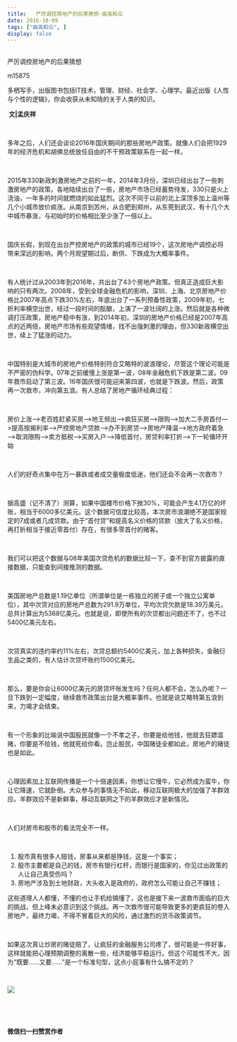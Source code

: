 ```yaml
---
title:   严厉调控房地产的后果猜想-曲高和众
date: 2016-10-09
tags: ["曲高和众", ]
display: false
---
```



## 



严厉调控房地产的后果猜想




m15875




多栖写手，出版图书包括IT技术，管理、财经、社会学、心理学。最近出版《人性与个性的逻辑》，你会收获从未知晓的关于人类的知识。


**&nbsp;文|孟庆祥**

&nbsp;

多年之后，人们还会谈论2016年国庆期间的那些房地产政策。就像人们会把1929年的经济危机和胡佛总统放任自由的不干预政策联系在一起一样。

&nbsp;

2015年330新政刺激房地产之前的一年，2014年3月份，深圳已经出台了一些刺激房地产的政策，各地陆续出台了一些，房地产市场已经蓄势待发，330只是火上浇油，一年多的时间就燃烧的如此猛烈。这次不同于以前的北上深顶多加上温州等几个小城市放价疯涨。从南京到苏州，从合肥到郑州，从东莞到武汉，有十几个大中城市暴涨，与初始时的价格相比至少涨了一倍以上。

&nbsp;

国庆长假，到现在出台严控房地产的政策的城市已经19个，这次房地产调控必将带来深远的影响，两个月观望期过后，断供、下跌成为大概率事件。

&nbsp;

有人统计过从2003年到2016年，共出台了43个房地产政策。但真正造成巨大影响的只有两次。2008年，受到全球金融危机的影响，深圳、上海、北京房地产价格比2007年高点下跌30%左右，年底出台了一系列预备性政策，2009年初，七折利率横空出世，经过一段时间的酝酿，上演了一波壮阔的上涨。然后就是各种微调打压政策，房地产稳中有涨，到2014年初，深圳的房地产价格已经是2007年高点的近两倍，房地产市场有些观望情绪，找不出强刺激的理由，但330新政横空出世，续上了猛涨的动力。

&nbsp;

中国特别是大城市的房地产价格特别符合艾略特的波浪理论，尽管这个理论可能是不严密的伪科学。07年之前缓慢上涨是第一波，08年金融危机下跌是第二波。09年救市启动了第三波。16年国庆很可能迎来第四波，也就是下跌波。然后，政策再一次救市，冲向第五浪。有人总结了房地产循环经典过程：

&nbsp;

房价上涨—&gt;老百姓赶紧买房—&gt;地王频出—&gt;疯狂买房—&gt;限购—&gt;加大二手房首付—&gt;提高按揭利率—&gt;严控房地产贷款—&gt;办不到房贷—&gt;房地产降温—&gt;地方政府着急—&gt;取消限购—&gt;卖方抵税—&gt;买房入户—&gt;降低首付，房贷利率打折—&gt;下一轮循环开始

&nbsp;

人们的好奇点集中在万一暴跌或者成交量极度低迷，他们还会不会再一次救市？

&nbsp;

据高盛（记不清了）测算，如果中国楼市价格下挫30%，可能会产生4.1万亿的坏账，相当于6000多亿美元。这个数据可信度比较高，本次房市浪潮绝不是国家规定的7成或者几成贷款。由于“首付贷”和提高名义价格的贷款（放大了名义价格，再打折相当于接近零首付）存在，有很多零首付的赌客。

&nbsp;

我们可以把这个数据与08年美国次贷危机的数据比较一下，查不到官方披露的直接数据，只能查到间接推测的数据。

&nbsp;

美国房地产总数是1.19亿单位（所谓单位是一栋独立的房子或一个独立公寓单位），其中次贷对应的房地产总数为291.9万单位，平均次贷欠款是18.39万美元，总共计算出为5368亿美元。也就是说，即使所有的次贷都出问题还不了，也不过5400亿美元左右。

&nbsp;

次贷真实的违约率约11%左右，次贷总额约5400亿美元，加上各种损失，金融衍生品之类的，有人估计次贷坏账约1500亿美元。

&nbsp;

那么，要是你会让6000亿美元的房贷坏账发生吗？任何人都不会，怎么办呢？一旦下跌到一定幅度，继续救市政策出台是大概率事件。也就是说艾略特第五浪到来，力竭才会结束。

&nbsp;

有一个形象的比喻说中国股民就像一个不孝之子，你要是给他钱，他就去狂嫖滥赌，你要是不给钱，他就死给你看。岂止股民，中国赌徒全都如此，房地产的赌徒也是如此。

&nbsp;

心理因素加上互联网传播是一个十倍速因素，你想让它慢牛，它必然成为蛮牛，你让它降速，它就卧倒。大众参与的事情无不如此，移动互联网极大的加强了羊群效应。羊群效应不是新鲜事，移动互联网之下的羊群效应才是新情况。

&nbsp;

人们对房市和股市的看法完全不一样。

&nbsp;
1. 股市真有很多人赔钱，房事从来都是挣钱，这是一个事实；
&nbsp;
1. 股市主要都是自己的钱，房市有银行杠杆，而银行是国家的，你见过出政策的人让自己真受伤吗？
&nbsp;
1. 房地产涉及到土地财政，大头收入是政府的，政府怎么可能让自己不赚钱；
&nbsp;

这些道理人人都懂，不懂的也让手机给搞懂了，这也是接下来一波救市面临的巨大的挑战，但上峰未必意识到这个挑战。再一次救市很可能导致更多的更疯狂的卷入房地产，最终力竭，不得不冒着巨大的风险，通过激烈的货币政策调节。

&nbsp;

如果这次真让炒房的赌徒赔了，让疯狂的金融服务公司疼了，很可能是一件好事，这样就能把心理预期调整的离散一些，经济能够平稳运行。但这个可能性不大，因为“既要……又要……”是一个标准句型，这点小屁事有什么搞不定的？

&nbsp;



<img data-s="300,640" data-type="jpeg" src="http://mmbiz.qpic.cn/mmbiz/fxGMiaL5Zj1gAtMBdoRAfrkfBNF0WEAG9elY136EMERA8zleoqyibsc68mLpoiagDqkzcRhEo0psRuCqoQbcWg52w/0?wx_fmt=jpeg" data-ratio="1" data-w="430"/>



&nbsp;

&nbsp;




**微信扫一扫赞赏作者**